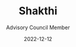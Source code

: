 ---
title: "Shakthi"
subsubtitle: "India Election Fact-Checking Collective"
subtitle: "Advisory Council Member"
date: 2022-12-12
image: "/images/shakthi.png"
link: "https://projectshakti.in/"
draft: false
weight: 9
caption:
---